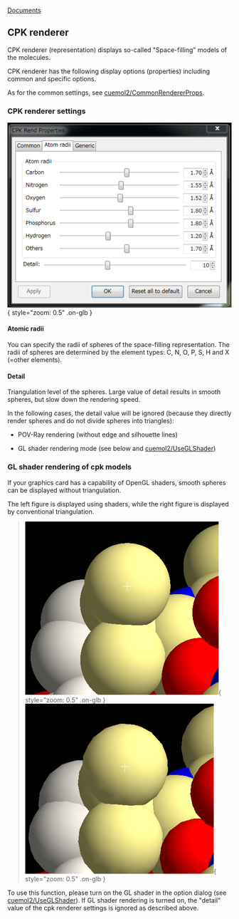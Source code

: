 [Documents](../../../en/Documents)
## CPK renderer
CPK renderer (representation) displays so-called "Space-filling" models of the molecules.

CPK renderer has the following display options (properties) including common and specific options.

As for the common settings, see [cuemol2/CommonRendererProps](../../../en/cuemol2/CommonRendererProps).

### CPK renderer settings


![cpk-renderopt1](../../../assets/images/cuemol2/CPKRenderer/cpk-renderopt1.png){ style="zoom: 0.5" .on-glb }


#### Atomic radii
You can specify the radii of spheres of the space-filling representation.
The radii of spheres are determined by the element types: C, N, O, P, S, H and X (=other elements).


#### Detail
Triangulation level of the spheres. Large value of detail results in smooth spheres, but slow down the rendering speed.

In the following cases, the detail value will be ignored (because they directly render spheres and do not divide spheres into triangles):

-  POV-Ray rendering (without edge and silhouette lines)

-  GL shader rendering mode (see below and [cuemol2/UseGLShader](../../../en/cuemol2/UseGLShader))

### GL shader rendering of cpk models
If your graphics card has a capability of OpenGL shaders,
smooth spheres can be displayed without triangulation.

The left figure is displayed using shaders, while the right figure is displayed by conventional triangulation.

> ![cpk-sphere-glsl1](../../../assets/images/cuemol2/CPKRenderer/cpk-sphere-glsl1.png){ style="zoom: 0.5" .on-glb } ![cpk-sphere-vbo1](../../../assets/images/cuemol2/CPKRenderer/cpk-sphere-vbo1.png){ style="zoom: 0.5" .on-glb }

To use this function, please turn on the GL shader in the option dialog (see [cuemol2/UseGLShader](../../../en/cuemol2/UseGLShader)).
If GL shader rendering is turned on, the "detail" value of the cpk renderer settings is ignored as described above.
